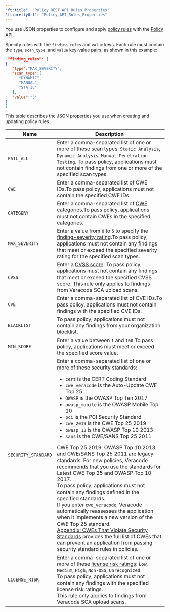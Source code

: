 ```yaml
---
"ft:title": "Policy REST API Rules Properties"
"ft:prettyUrl": "Policy_API_Rules_Properties"
---
```

You use JSON properties to configure and apply [policy rules](https://docs.veracode.com/r/c_policy_rules) with the [Policy API](https://docs.veracode.com/r/c_policy_rest_api).

Specify rules with the `finding_rules` and `value` keys. Each rule must contain the `type`, `scan_type`, and `value` key-value pairs, as shown in this example:

```json
 "finding_rules": [
{
   "type":"MAX_SEVERITY",
   "scan_type":[
      "DYNAMIC",
      "MANUAL",
      "STATIC"
   ],
   "value":"3"
}
]
```

This table describes the JSON properties you use when creating and updating policy rules.

| Name                | Description                                                                                                                                                                                                                                                                                                                                                                                                                                                                                                                                                                                                                                                                                                                                                                                                                                                                                                                                                                                                                                                                                                                            |
|---------------------|----------------------------------------------------------------------------------------------------------------------------------------------------------------------------------------------------------------------------------------------------------------------------------------------------------------------------------------------------------------------------------------------------------------------------------------------------------------------------------------------------------------------------------------------------------------------------------------------------------------------------------------------------------------------------------------------------------------------------------------------------------------------------------------------------------------------------------------------------------------------------------------------------------------------------------------------------------------------------------------------------------------------------------------------------------------------------------------------------------------------------------------|
| `FAIL_ALL`          | Enter a comma-separated list of one or more of these scan types: `Static Analysis`, `Dynamic Analysis`, `Manual Penetration Testing`. To pass policy, applications must not contain findings from one or more of the specified scan types.                                                                                                                                                                                                                                                                                                                                                                                                                                                                                                                                                                                                                                                                                                                                                                                                                                                                                              |
| `CWE`               | Enter a comma-separated list of CWE IDs.To pass policy, applications must not contain the specified CWE IDs.                                                                                                                                                                                                                                                                                                                                                                                                                                                                                                                                                                                                                                                                                                                                                                                                                                                                                                                                                                                                                           |
| `CATEGORY`          | Enter a comma-separated list of [CWE categories](https://docs.veracode.com/r/c_review_cwe).To pass policy, applications must not contain CWEs in the specified categories.                                                                                                                                                                                                                                                                                                                                                                                                                                                                                                                                                                                                                                                                                                                                                                                                                                                                                                                                                             |
| `MAX_SEVERITY`      | Enter a value from `0` to `5` to specify the [finding-severity rating](https://docs.veracode.com/r/review_severity_exploitability).To pass policy, applications must not contain any findings that meet or exceed the specified severity rating for the specified scan types.                                                                                                                                                                                                                                                                                                                                                                                                                                                                                                                                                                                                                                                                                                                                                                                                                                                          |
| `CVSS`              | Enter a [CVSS score](https://docs.veracode.com/r/review_scoringmethodology). To pass policy, applications must not contain any findings that meet or exceed the specified CVSS score. This rule only applies to findings from Veracode SCA upload scans.                                                                                                                                                                                                                                                                                                                                                                                                                                                                                                                                                                                                                                                                                                                                                                                                                                                                               |
| `CVE`               | Enter a comma-separated list of CVE IDs.To pass policy, applications must not contain findings with the specified CVE IDs.                                                                                                                                                                                                                                                                                                                                                                                                                                                                                                                                                                                                                                                                                                                                                                                                                                                                                                                                                                                                             |
| `BLACKLIST`         | To pass policy, applications must not contain any findings from your organization [blocklist](https://docs.veracode.com/r/c_blocklist).                                                                                                                                                                                                                                                                                                                                                                                                                                                                                                                                                                                                                                                                                                                                                                                                                                                                                                                                                                                                |
| `MIN_SCORE`         | Enter a value between `1` and `100`.To pass policy, applications must meet or exceed the specified score value.                                                                                                                                                                                                                                                                                                                                                                                                                                                                                                                                                                                                                                                                                                                                                                                                                                                                                                                                                                                                                        |
| `SECURITY_STANDARD` | Enter a comma-separated list of one or more of these security standards: <ul><li>`cert` is the CERT Coding Standard</li><li>`cwe_veracode` is the Auto-Update CWE Top 25</li><li>`OWASP` is the OWASP Top Ten 2017</li><li>`owasp_mobile` is the OWASP Mobile Top 10</li><li>`pci` is the PCI Security Standard</li><li>`cwe_2019` is the CWE Top 25 2019</li><li>`owasp_13` is the OWASP Top 10 2013</li><li>`sans` is the CWE/SANS Top 25 2011</li></ul>CWE Top 25 2019, OWASP Top 10 2013, and CWE/SANS Top 25 2011 are legacy standards. For new policies, Veracode recommends that you use the standards for Latest CWE Top 25 and OWASP Top 10 2017. <br>To pass policy, applications must not contain any findings defined in the specified standards. <br>If you enter `cwe_veracode`, Veracode automatically reassesses the application when it implements a new version of the CWE Top 25 standard. <br> [Appendix: CWEs That Violate Security Standards](https://docs.veracode.com/r/r_cwes_impact_policy) provides the full list of CWEs that can prevent an application from passing security standard rules in policies. |
| `LICENSE_RISK`      | Enter a comma-separated list of one or more of these [license risk ratings](https://docs.veracode.com/r/c_integrated_license_agent): `Low`, `Medium`, `High`, `Non-OSS`, `Unrecognized` <br> To pass policy, applications must not contain any findings with the specified license risk ratings. <br> This rule only applies to findings from Veracode SCA upload scans.                                                                                                                                                                                                                                                                                                                                                                                                                                                                                                                                                                                                                                                                                                                                                                |
